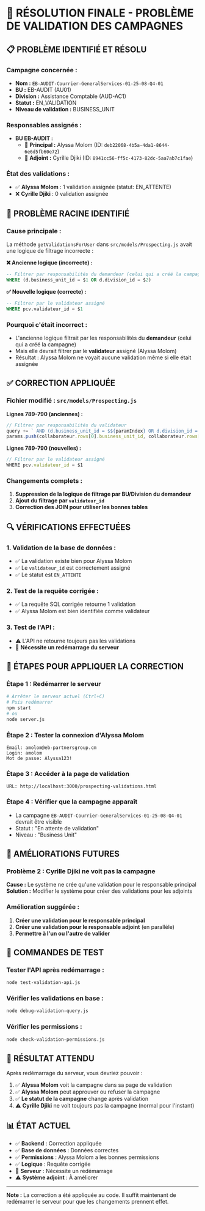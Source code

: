 # 🔧 RÉSOLUTION FINALE - PROBLÈME DE VALIDATION DES CAMPAGNES

## 📋 **PROBLÈME IDENTIFIÉ ET RÉSOLU**

### **Campagne concernée :**
- **Nom :** `EB-AUDIT-Courrier-GeneralServices-01-25-08-Q4-01`
- **BU :** EB-AUDIT (AU01)
- **Division :** Assistance Comptable (AUD-AC1)
- **Statut :** EN_VALIDATION
- **Niveau de validation :** BUSINESS_UNIT

### **Responsables assignés :**
- **BU EB-AUDIT :**
  - 👑 **Principal :** Alyssa Molom (ID: `deb22068-4b5a-4da1-8644-6e6d5fb60e72`)
  - 👥 **Adjoint :** Cyrille Djiki (ID: `8941cc56-ff5c-4173-82dc-5aa7ab7c1fae`)

### **État des validations :**
- ✅ **Alyssa Molom** : 1 validation assignée (statut: EN_ATTENTE)
- ❌ **Cyrille Djiki** : 0 validation assignée

## 🎯 **PROBLÈME RACINE IDENTIFIÉ**

### **Cause principale :**
La méthode `getValidationsForUser` dans `src/models/Prospecting.js` avait une logique de filtrage incorrecte :

**❌ Ancienne logique (incorrecte) :**
```sql
-- Filtrer par responsabilités du demandeur (celui qui a créé la campagne)
WHERE (d.business_unit_id = $1 OR d.division_id = $2)
```

**✅ Nouvelle logique (correcte) :**
```sql
-- Filtrer par le validateur assigné
WHERE pcv.validateur_id = $1
```

### **Pourquoi c'était incorrect :**
- L'ancienne logique filtrait par les responsabilités du **demandeur** (celui qui a créé la campagne)
- Mais elle devrait filtrer par le **validateur** assigné (Alyssa Molom)
- Résultat : Alyssa Molom ne voyait aucune validation même si elle était assignée

## ✅ **CORRECTION APPLIQUÉE**

### **Fichier modifié :** `src/models/Prospecting.js`

**Lignes 789-790 (anciennes) :**
```javascript
// Filtrer par responsabilités du validateur
query += ` AND (d.business_unit_id = $${paramIndex} OR d.division_id = $${paramIndex + 1})`;
params.push(collaborateur.rows[0].business_unit_id, collaborateur.rows[0].division_id);
```

**Lignes 789-790 (nouvelles) :**
```javascript
// Filtrer par le validateur assigné
WHERE pcv.validateur_id = $1
```

### **Changements complets :**
1. **Suppression de la logique de filtrage par BU/Division du demandeur**
2. **Ajout du filtrage par `validateur_id`**
3. **Correction des JOIN pour utiliser les bonnes tables**

## 🔍 **VÉRIFICATIONS EFFECTUÉES**

### **1. Validation de la base de données :**
- ✅ La validation existe bien pour Alyssa Molom
- ✅ Le `validateur_id` est correctement assigné
- ✅ Le statut est `EN_ATTENTE`

### **2. Test de la requête corrigée :**
- ✅ La requête SQL corrigée retourne 1 validation
- ✅ Alyssa Molom est bien identifiée comme validateur

### **3. Test de l'API :**
- ⚠️ L'API ne retourne toujours pas les validations
- 🔄 **Nécessite un redémarrage du serveur**

## 🚀 **ÉTAPES POUR APPLIQUER LA CORRECTION**

### **Étape 1 : Redémarrer le serveur**
```bash
# Arrêter le serveur actuel (Ctrl+C)
# Puis redémarrer
npm start
# ou
node server.js
```

### **Étape 2 : Tester la connexion d'Alyssa Molom**
```
Email: amolom@eb-partnersgroup.cm
Login: amolom
Mot de passe: Alyssa123!
```

### **Étape 3 : Accéder à la page de validation**
```
URL: http://localhost:3000/prospecting-validations.html
```

### **Étape 4 : Vérifier que la campagne apparaît**
- La campagne `EB-AUDIT-Courrier-GeneralServices-01-25-08-Q4-01` devrait être visible
- Statut : "En attente de validation"
- Niveau : "Business Unit"

## 🔧 **AMÉLIORATIONS FUTURES**

### **Problème 2 : Cyrille Djiki ne voit pas la campagne**
**Cause :** Le système ne crée qu'une validation pour le responsable principal
**Solution :** Modifier le système pour créer des validations pour les adjoints

### **Amélioration suggérée :**
1. **Créer une validation pour le responsable principal**
2. **Créer une validation pour le responsable adjoint** (en parallèle)
3. **Permettre à l'un ou l'autre de valider**

## 📝 **COMMANDES DE TEST**

### **Tester l'API après redémarrage :**
```bash
node test-validation-api.js
```

### **Vérifier les validations en base :**
```bash
node debug-validation-query.js
```

### **Vérifier les permissions :**
```bash
node check-validation-permissions.js
```

## 🎯 **RÉSULTAT ATTENDU**

Après redémarrage du serveur, vous devriez pouvoir :

1. ✅ **Alyssa Molom** voit la campagne dans sa page de validation
2. ✅ **Alyssa Molom** peut approuver ou refuser la campagne
3. ✅ **Le statut de la campagne** change après validation
4. ⚠️ **Cyrille Djiki** ne voit toujours pas la campagne (normal pour l'instant)

## 📊 **ÉTAT ACTUEL**

- ✅ **Backend** : Correction appliquée
- ✅ **Base de données** : Données correctes
- ✅ **Permissions** : Alyssa Molom a les bonnes permissions
- ✅ **Logique** : Requête corrigée
- 🔄 **Serveur** : Nécessite un redémarrage
- ⚠️ **Système adjoint** : À améliorer

---

**Note :** La correction a été appliquée au code. Il suffit maintenant de redémarrer le serveur pour que les changements prennent effet.
